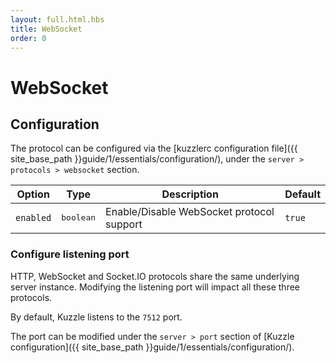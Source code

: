 ```yaml
---
layout: full.html.hbs
title: WebSocket
order: 0
---
```

# WebSocket

## Configuration

The protocol can be configured via the [kuzzlerc configuration file]({{ site_base_path }}guide/1/essentials/configuration/), under the ``server > protocols > websocket`` section.

| Option | Type | Description | Default |
|---|---|---|---|
| ``enabled`` | <pre>boolean</pre> | Enable/Disable WebSocket protocol support | ``true`` |

### Configure listening port

<div class="alert alert-warning">
HTTP, WebSocket and Socket.IO protocols share the same underlying server instance. Modifying the listening port will impact all these three protocols.
</div>

By default, Kuzzle listens to the ``7512`` port.

The port can be modified under the ``server > port`` section of [Kuzzle configuration]({{ site_base_path }}guide/1/essentials/configuration/).
